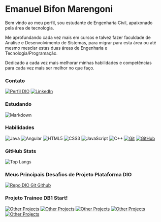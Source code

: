 # Emanuel Bifon Marengoni
Bem vindo ao meu perfil, sou estudante de Engenharia Civil, apaixonado pela área de tecnologia.

Me aprofundando cada vez mais em cursos e talvez fazer faculdade de Análise e Desenvolvimento de Sistemas, para migrar para esta área ou até mesmo mesclar estas duas áreas de Engenharia e Tecnologia/Programação.

Dedicado a cada vez mais melhorar minhas habilidades e competências para cada vez mais ser melhor no que faço.

### Contato
[![Perfil DIO](https://img.shields.io/badge/-Perfil%20na%20DIO-30A3DC?style=for-the-badge)](https://www.dio.me/users/ebm_1234)
[![LinkedIn](https://img.shields.io/badge/LinkedIn-000?style=for-the-badge&logo=linkedin&logoColor=0E76A8)](https://www.linkedin.com/in/emanuelbifonmarengoni/)

### Estudando
![Markdown](https://img.shields.io/badge/Markdown-000?style=for-the-badge&logo=markdown)

### Habilidades
![Java](https://img.shields.io/badge/Java-000?style=for-the-badge&logo=java)
![Angular](https://img.shields.io/badge/Angular-000?style=for-the-badge&logo=angular&logoColor=C3002F)
![HTML5](https://img.shields.io/badge/HTML5-000?style=for-the-badge&logo=html5)
![CSS3](https://img.shields.io/badge/CSS3-000?style=for-the-badge&logo=css3&logoColor=264CE4)
![JavaScript](https://img.shields.io/badge/JavaScript-000?style=for-the-badge&logo=javascript)
![C++](https://img.shields.io/badge/C%2B%2B-000?style=for-the-badge&logo=c%2B%2B&logoColor=00599C)
[![Git](https://img.shields.io/badge/Git-000?style=for-the-badge&logo=git&logoColor=E94D5F)](https://git-scm.com/doc) 
[![GitHub](https://img.shields.io/badge/GitHub-000?style=for-the-badge&logo=github&logoColor=30A3DC)](https://docs.github.com/)

### GitHub Stats
![Top Langs](https://github-readme-stats-git-masterrstaa-rickstaa.vercel.app/api/top-langs/?username=emanuelbm18&layout=compact&bg_color=000&border_color=30A3DC&hide=contribs,prs&cache_seconds=86400&theme=highcontrast)

### Meus Principais Desafios de Projeto Plataforma DIO
[![Repo DIO Git Github](https://github-readme-stats.vercel.app/api/pin/?username=emanuelbm18&repo=dio-lab-open-source&bg_color=000&border_color=30A3DC&show_icons=true&hide=contribs,prs&cache_seconds=86400&theme=highcontrast)](https://github.com/emanuelbm18/dio-lab-open-source)


### Projeto Trainee DB1 Start!
[![Other Projects](https://github-readme-stats.vercel.app/api/pin/?username=emanuelbm18&repo=DB1-Start&bg_color=000&border_color=30A3DC&show_icons=true&hide=contribs,prs&cache_seconds=86400&theme=highcontrast)](https://github.com/emanuelbm18/DB1-Start) [![Other Projects](https://github-readme-stats.vercel.app/api/pin/?username=emanuelbm18&repo=AULA04&bg_color=000&border_color=30A3DC&show_icons=true&hide=contribs,prs&cache_seconds=86400&theme=highcontrast)](https://github.com/emanuelbm18/AULA04) [![Other Projects](https://github-readme-stats.vercel.app/api/pin/?username=emanuelbm18&repo=Ola-Mundo&bg_color=000&border_color=30A3DC&show_icons=true&hide=contribs,prs&cache_seconds=86400&theme=highcontrast)](https://github.com/emanuelbm18/Ola-Mundo)
[![Other Projects](https://github-readme-stats.vercel.app/api/pin/?username=emanuelbm18&repo=AULA07&bg_color=000&border_color=30A3DC&show_icons=true&hide=contribs,prs&cache_seconds=86400&theme=highcontrast)](https://github.com/emanuelbm18/AULA07) [![Other Projects](https://github-readme-stats.vercel.app/api/pin/?username=emanuelbm18&repo=Aula16&bg_color=000&border_color=30A3DC&show_icons=true&hide=contribs,prs&cache_seconds=86400&theme=highcontrast)](https://github.com/emanuelbm18/Aula16)
